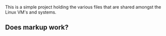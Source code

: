 This is a simple project holding the various files that are shared amongst the Linux VM's and systems.

## Does markup work?